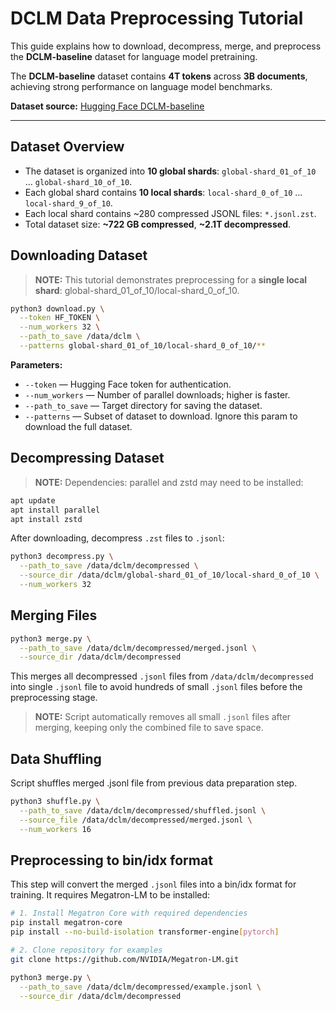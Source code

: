 # DCLM Data Preprocessing Tutorial

This guide explains how to download, decompress, merge, and preprocess the **DCLM-baseline** dataset for language model pretraining.  

The **DCLM-baseline** dataset contains **4T tokens** across **3B documents**, achieving strong performance on language model benchmarks.

**Dataset source:** [Hugging Face DCLM-baseline](https://huggingface.co/datasets/mlfoundations/dclm-baseline-1.0/tree/main/global-shard_01_of_10)

---


## Dataset Overview

- The dataset is organized into **10 global shards**: `global-shard_01_of_10` … `global-shard_10_of_10`.  
- Each global shard contains **10 local shards**: `local-shard_0_of_10` … `local-shard_9_of_10`.  
- Each local shard contains ~280 compressed JSONL files: `*.jsonl.zst`.  
- Total dataset size: **~722 GB compressed**, **~2.1T decompressed**.


## Downloading Dataset

> **NOTE:**
This tutorial demonstrates preprocessing for a **single local shard**: global-shard_01_of_10/local-shard_0_of_10.

```bash
python3 download.py \
  --token HF_TOKEN \
  --num_workers 32 \
  --path_to_save /data/dclm \
  --patterns global-shard_01_of_10/local-shard_0_of_10/**
```

**Parameters:**
- `--token` — Hugging Face token for authentication.
- `--num_workers` — Number of parallel downloads; higher is faster.
- `--path_to_save` — Target directory for saving the dataset.
- `--patterns` — Subset of dataset to download. Ignore this param to download the full dataset.


## Decompressing Dataset

> **NOTE:**
Dependencies: parallel and zstd may need to be installed:

```bash
apt update
apt install parallel
apt install zstd
```

After downloading, decompress `.zst` files to `.jsonl`:

```bash
python3 decompress.py \
  --path_to_save /data/dclm/decompressed \
  --source_dir /data/dclm/global-shard_01_of_10/local-shard_0_of_10 \
  --num_workers 32
```


## Merging Files

```bash
python3 merge.py \
  --path_to_save /data/dclm/decompressed/merged.jsonl \
  --source_dir /data/dclm/decompressed
```

This merges all decompressed `.jsonl` files from `/data/dclm/decompressed` into single `.jsonl` file to avoid hundreds of small `.jsonl` files before the preprocessing stage.

> **NOTE:**
Script automatically removes all small `.jsonl` files after merging, keeping only the combined file to save space.


## Data Shuffling

Script shuffles merged .jsonl file from previous data preparation step.

```bash
python3 shuffle.py \
  --path_to_save /data/dclm/decompressed/shuffled.jsonl \
  --source_file /data/dclm/decompressed/merged.jsonl \
  --num_workers 16
```


## Preprocessing to bin/idx format

This step will convert the merged `.jsonl` files into a bin/idx format for training. It requires Megatron-LM to be installed:

```bash
# 1. Install Megatron Core with required dependencies
pip install megatron-core
pip install --no-build-isolation transformer-engine[pytorch]

# 2. Clone repository for examples
git clone https://github.com/NVIDIA/Megatron-LM.git
```

```bash
python3 merge.py \
  --path_to_save /data/dclm/decompressed/example.jsonl \
  --source_dir /data/dclm/decompressed
```